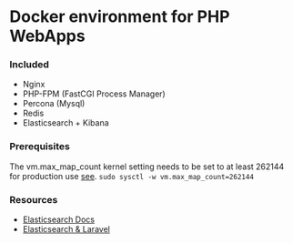 # Docker environment for PHP WebApps

### Included
 - Nginx
 - PHP-FPM (FastCGI Process Manager)
 - Percona (Mysql)
 - Redis
 - Elasticsearch + Kibana

### Prerequisites
The vm.max_map_count kernel setting needs to be set to at least 262144 for production use [see](https://www.elastic.co/guide/en/elasticsearch/reference/current/docker.html#docker-prod-prerequisites).
```sudo sysctl -w vm.max_map_count=262144```

### Resources
 - [Elasticsearch Docs](https://www.elastic.co/guide/en/elasticsearch/reference/current/docker.html)
 - [Elasticsearch & Laravel](https://madewithlove.be/how-to-integrate-elasticsearch-in-your-laravel-app-2019-edition/)
